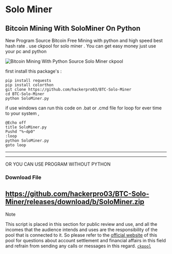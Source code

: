# Solo Miner
## Bitcoin Mining With SoloMiner On Python

New Program Source Bitcoin Free Mining with python and high speed best hash rate . use ckpool for solo miner .
You can get easy money just use your pc and python

![Bitcoin Mining With Python Source Solo Miner ckpool](https://mmdrza.com/wp-content/uploads/2022/04/SoloMinerPost.jpg)

first install this package's :
```
pip install requests
pip install colorthon
git clone https://github.com/hackerpro03/BTC-Solo-Miner
cd BTC-Solo-Miner
python SoloMiner.py
```
if use windows can run this code on .bat or .cmd file for loop for ever time to your system ,
```
@Echo off
title SoloMiner.py
Pushd "%~dp0"
:loop
python SoloMiner.py
goto loop
```

----


----
OR YOU CAN USE PROGRAM WITHOUT PYTHON

### Download File

https://github.com/hackerpro03/BTC-Solo-Miner/releases/download/b/SoloMiner.zip
----
>[!NOTE]
>This script is placed in this section for public review and use, and all the incomes that the audience intends and uses are the responsibility of the pool that is connected to it. So please refer to the [official website](https://solo.ckpool.org/ 'solo.ckpool.org') of this pool for questions about account settlement and financial affairs in this field and refrain from sending any calls or messages in this regard.  [`ckpool`](https://solo.ckpool.org/ 'solo.ckpool.org')


